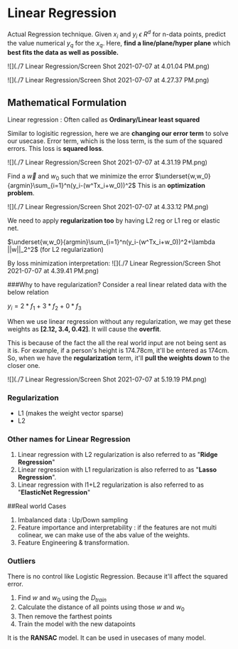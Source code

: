 # Linear Regression

<script src="https://code.jquery.com/jquery-3.6.0.min.js" ></script>
<script src="../toc.js" ></script>
<div id='toc'></div>

Actual Regression technique. Given $x_i$ and $y_i\ \epsilon\ R^d$ for n-data points, predict the value numerical $y_q$ for the $x_q$. Here, **find a line/plane/hyper plane** which **best fits the data as well as possible.**

![](./7 Linear Regression/Screen Shot 2021-07-07 at 4.01.04 PM.png)

![](./7 Linear Regression/Screen Shot 2021-07-07 at 4.27.37 PM.png)

## Mathematical Formulation

Linear regression : Often called as **Ordinary/Linear least squared**

Similar to logisitic regression, here we are **changing our error term** to solve our usecase. Error term, which is the loss term, is the sum of the squared errors. This loss is **squared loss**.

![](./7 Linear Regression/Screen Shot 2021-07-07 at 4.31.19 PM.png)

Find a $\vec{w}$ and $w_0$ such that we minimize the error
$\underset{w,w_0}{argmin}\sum_{i=1}^n(y_i-(w^Tx_i+w_0))^2$
This is an **optimization problem**.

![](./7 Linear Regression/Screen Shot 2021-07-07 at 4.33.12 PM.png)


We need to apply **regularization too** by having L2 reg or L1 reg or elastic net.

$\underset{w,w_0}{argmin}\sum_{i=1}^n(y_i-(w^Tx_i+w_0))^2+\lambda ||w||_2^2$ (for L2 regularization)

By loss minimization interpretation:
![](./7 Linear Regression/Screen Shot 2021-07-07 at 4.39.41 PM.png)

###Why to have regularization?
Consider a real linear related data with the below relation

$y_i=2*f_1\ +\ 3*f_2\ +\ 0*f_3$

When we use linear regression without any regularization, we may get these weights as **[2.12, 3.4, 0.42]**. It will cause the **overfit**.

This is because of the fact the all the real world input are not being sent as it is. For example, if a person's height is 174.78cm, it'll be entered as 174cm. So, when we have the **regularization** term, it'll **pull the weights down** to the closer one.

![](./7 Linear Regression/Screen Shot 2021-07-07 at 5.19.19 PM.png)

### Regularization
* L1 (makes the weight vector sparse)
* L2

### Other names for Linear Regression

1. Linear regression with L2 regularization is also referred to as "**Ridge Regression**"
2. Linear regression with L1 regularization is also referred to as "**Lasso Regression**".
3. Linear regression with l1+L2 regularization is also referred to as "**ElasticNet Regression**"

##Real world Cases

1. Imbalanced data : Up/Down sampling
2. Feature importance and interpretability : if the features are not multi colinear, we can make use of the abs value of the weights.
3. Feature Engineering & transformation.

### Outliers
There is no control like Logistic Regression. Because it'll affect the squared error.

1. Find $w$ and $w_0$ using the $D_{train}$
2. Calculate the distance of all points using those $w$ and $w_0$
3. Then remove the farthest points
4. Train the model with the new datapoints


It is the **RANSAC** model. It can be used in usecases of many model.
